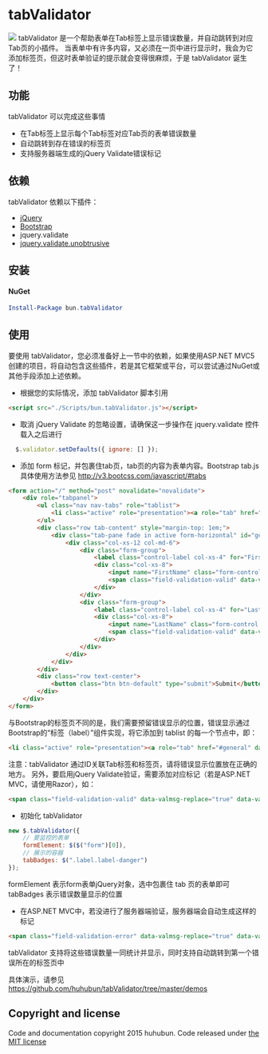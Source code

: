 # tabValidator
![](https://github.com/huhubun/tabValidator/raw/master/images/sample.png)
tabValidator 是一个帮助表单在Tab标签上显示错误数量，并自动跳转到对应Tab页的小插件。
当表单中有许多内容，又必须在一页中进行显示时，我会为它添加标签页，但这时表单验证的提示就会变得很麻烦，于是 tabValidator 诞生了！

## 功能
tabValidator 可以完成这些事情
* 在Tab标签上显示每个Tab标签对应Tab页的表单错误数量
* 自动跳转到存在错误的标签页
* 支持服务器端生成的jQuery Validate错误标记

## 依赖
tabValidator 依赖以下插件：
* [jQuery](https://github.com/jquery/jquery)
* [Bootstrap](https://github.com/twbs/bootstrap)
* jquery.validate
* [jquery.validate.unobtrusive](https://github.com/aspnet/jquery-validation-unobtrusive)

## 安装
#### NuGet
```powershell
Install-Package bun.tabValidator
```

## 使用
要使用 tabValidator，您必须准备好上一节中的依赖，如果使用ASP.NET MVC5创建的项目，将自动包含这些插件，若是其它框架或平台，可以尝试通过NuGet或其他手段添加上述依赖。

* 根据您的实际情况，添加 tabValidator 脚本引用
```html
<script src="./Scripts/bun.tabValidator.js"></script>
```
* 取消 jQuery Validate 的忽略设置，请确保这一步操作在 jquery.validate 控件载入之后进行
```javascript
  $.validator.setDefaults({ ignore: [] });
```
* 添加 form 标记，并包裹住tab页，tab页的内容为表单内容。Bootstrap tab.js 具体使用方法参见 http://v3.bootcss.com/javascript/#tabs
```html
<form action="/" method="post" novalidate="novalidate">
    <div role="tabpanel">
        <ul class="nav nav-tabs" role="tablist">
            <li class="active" role="presentation"><a role="tab" href="#general" data-toggle="tab">General <span class="label label-danger"></span></a></li>
        </ul>
        <div class="row tab-content" style="margin-top: 1em;">
            <div class="tab-pane fade in active form-horizontal" id="general" role="tabpanel">
                <div class="col-xs-12 col-md-6">
                    <div class="form-group">
                        <label class="control-label col-xs-4" for="FirstName">FirstName</label>
                        <div class="col-xs-8">
                            <input name="FirstName" class="form-control input-sm" id="FirstName" type="text" placeholder="Required" value="" data-val-required="FirstName is required" data-val="true">
                            <span class="field-validation-valid" data-valmsg-replace="true" data-valmsg-for="FirstName"></span>
                        </div>
                    </div>
                    <div class="form-group">
                        <label class="control-label col-xs-4" for="LastName">LastName</label>
                        <div class="col-xs-8">
                            <input name="LastName" class="form-control input-sm" id="LastName" type="text" placeholder="Required" value="" data-val-required="LastName is required" data-val="true">
                            <span class="field-validation-valid" data-valmsg-replace="true" data-valmsg-for="LastName"></span>
                        </div>
                    </div>
                </div>
            </div>
        </div>
        <div class="row text-center">
            <button class="btn btn-default" type="submit">Submit</button>
        </div>
    </div>
</form>
```
与Bootstrap的标签页不同的是，我们需要预留错误显示的位置，错误显示通过Bootstrap的“标签（label）”组件实现，将它添加到 tablist 的每一个节点中，即：
```html
<li class="active" role="presentation"><a role="tab" href="#general" data-toggle="tab">General <span class="label label-danger"></span></a></li>
```
注意：tabValidator 通过ID关联Tab标签和标签页，请将错误显示位置放在正确的地方。
另外，要启用jQuery Validate验证，需要添加对应标记（若是ASP.NET MVC，请使用Razor），如：
```html
<span class="field-validation-valid" data-valmsg-replace="true" data-valmsg-for="LastName"></span>
```
* 初始化 tabValidator
```javascript
new $.tabValidator({
    // 要监控的表单
    formElement: $($("form")[0]),
    // 展示的容器
    tabBadges: $(".label.label-danger")
});
```
formElement 表示form表单jQuery对象，选中包裹住 tab 页的表单即可
tabBadges 表示错误数量显示的位置
* 在ASP.NET MVC中，若没进行了服务器端验证，服务器端会自动生成这样的标记
```html
<span class="field-validation-error" data-valmsg-replace="true" data-valmsg-for="PostCode">Language is required</span>
```
tabValidator 支持将这些错误数量一同统计并显示，同时支持自动跳转到第一个错误所在的标签页中

具体演示，请参见 https://github.com/huhubun/tabValidator/tree/master/demos

## Copyright and license
Code and documentation copyright 2015 huhubun. Code released under [the MIT license](https://github.com/huhubun/tabValidator/blob/master/LICENSE)
